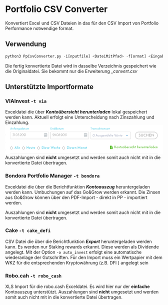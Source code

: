 # Portfolio CSV Converter
Konvertiert Excel und CSV Dateien in das für den CSV Import von Portfolio 
Performance notwendige format.

## Verwendung

``` python
python3 PpCsvConverter.py -i[nputfile] <DateiMitPfad> -f[ormat] <EingabeFormat>
```
Die fertig konvertierte Datei wird in dasselbe Verzeichnis gespeichert wie die Originaldatei. Sie 
bekommt nur die Erweiterung *_convert.csv*
## Unterstützte Importformate
### VIAInvest ```-t via```
Exceldatei die über ***Kontoübersicht herunterladen*** lokal gespeichert werden kann. Aktuell erfolgt eine 
Unterscheidung nach Zinszahlung und Einzahlung.
![img.png](pictures/img.png)
Auszahlungen sind **nicht** umgesetzt und werden somit auch nicht mit in die konvertierte Datei übertragen.

### Bondora Portfolio Manager ```-t bondora```
Exceldatei die über die Berichtfunktion ***Kontoauszug*** heruntergeladen werden kann.
Umbuchungen auf das Go&Grow werden erkannt. Die Zinsen aus Go&Grow können über den PDF-Import - direkt in PP - 
importiert werden.

Auszahlungen sind **nicht** umgesetzt und werden somit auch nicht mit in die konvertierte Datei übertragen.

### Cake ```-t cake_defi``` 
CSV Datei die über die Berichtfunktion ***Export*** heruntergeladen werden kann.
Es werden nur Staking rewards erkannt. Diese werden als Dividende angelegt.
Mit der Option ```-o auto_invest``` erfolgt eine automatische wiederanlage der Gutschriften.
Für den Import muss ein Wertpapier mit dem WKZ für die entsprechenden Kryptowährung (z.B. DFI ) angelegt sein

### Robo.cah ```-t robo_cash```
XLS Import für die robo.cash Exceldatei. Es wird hier nur der **einfache** Kontoauszug unterstützt.
Auszahlungen sind **nicht** umgesetzt und werden somit auch nicht mit in die konvertierte Datei übertragen.
